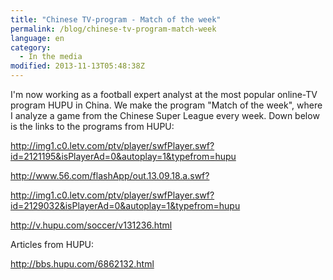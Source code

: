 ```yaml
---
title: "Chinese TV-program - Match of the week"
permalink: /blog/chinese-tv-program-match-week
language: en
category:
  - In the media
modified: 2013-11-13T05:48:38Z
---
```


I'm now working as a football expert analyst at the most popular online-TV program HUPU in China. We make the program "Match of the week", where I analyze a game from the Chinese Super League every week. Down below is the links to the programs from HUPU:

<http://img1.c0.letv.com/ptv/player/swfPlayer.swf?id=2121195&isPlayerAd=0&autoplay=1&typefrom=hupu>

<http://www.56.com/flashApp/out.13.09.18.a.swf?>

<http://img1.c0.letv.com/ptv/player/swfPlayer.swf?id=2129032&isPlayerAd=0&autoplay=1&typefrom=hupu>

<http://v.hupu.com/soccer/v131236.html>

Articles from HUPU:

<http://bbs.hupu.com/6862132.html>
